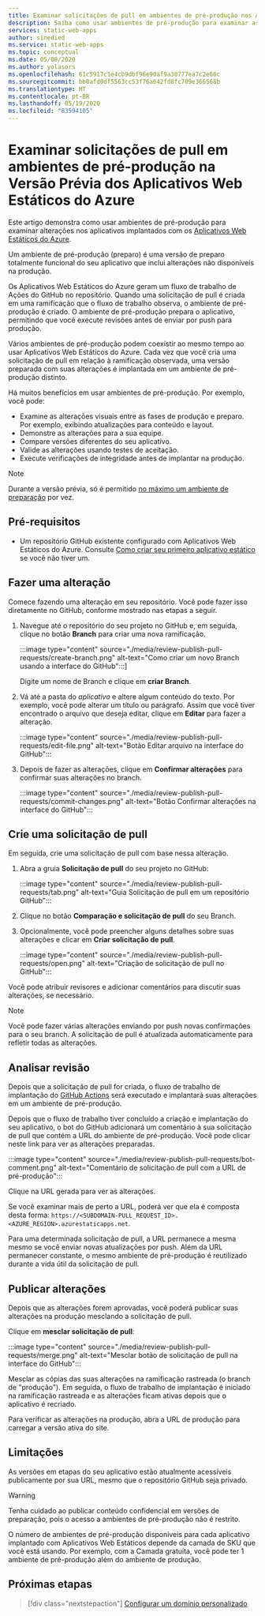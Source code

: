 ```yaml
---
title: Examinar solicitações de pull em ambientes de pré-produção nos Aplicativos Web Estáticos do Azure
description: Saiba como usar ambientes de pré-produção para examinar as alterações de solicitações de pull nos Aplicativos Web Estáticos do Azure.
services: static-web-apps
author: sinedied
ms.service: static-web-apps
ms.topic: conceptual
ms.date: 05/08/2020
ms.author: yolasors
ms.openlocfilehash: 61c5917c1e4cb9dbf96e90af9a30777ea7c2e66c
ms.sourcegitcommit: bb0afd0df5563cc53f76a642fd8fc709e366568b
ms.translationtype: HT
ms.contentlocale: pt-BR
ms.lasthandoff: 05/19/2020
ms.locfileid: "83594105"
---
```

# <a name="review-pull-requests-in-pre-production-environments-in-azure-static-web-apps-preview"></a>Examinar solicitações de pull em ambientes de pré-produção na Versão Prévia dos Aplicativos Web Estáticos do Azure

Este artigo demonstra como usar ambientes de pré-produção para examinar alterações nos aplicativos implantados com os [Aplicativos Web Estáticos do Azure](overview.md).

Um ambiente de pré-produção (preparo) é uma versão de preparo totalmente funcional do seu aplicativo que inclui alterações não disponíveis na produção.

Os Aplicativos Web Estáticos do Azure geram um fluxo de trabalho de Ações do GitHub no repositório. Quando uma solicitação de pull é criada em uma ramificação que o fluxo de trabalho observa, o ambiente de pré-produção é criado. O ambiente de pré-produção prepara o aplicativo, permitindo que você execute revisões antes de enviar por push para produção.

Vários ambientes de pré-produção podem coexistir ao mesmo tempo ao usar Aplicativos Web Estáticos do Azure. Cada vez que você cria uma solicitação de pull em relação à ramificação observada, uma versão preparada com suas alterações é implantada em um ambiente de pré-produção distinto.

Há muitos benefícios em usar ambientes de pré-produção. Por exemplo, você pode:

- Examine as alterações visuais entre as fases de produção e preparo. Por exemplo, exibindo atualizações para conteúdo e layout.
- Demonstre as alterações para a sua equipe.
- Compare versões diferentes do seu aplicativo.
- Valide as alterações usando testes de aceitação.
- Execute verificações de integridade antes de implantar na produção.

> [!NOTE]
> Durante a versão prévia, só é permitido [no máximo um ambiente de preparação](quotas.md) por vez.

## <a name="prerequisites"></a>Pré-requisitos

- Um repositório GitHub existente configurado com Aplicativos Web Estáticos do Azure. Consulte [Como criar seu primeiro aplicativo estático](getting-started.md) se você não tiver um.

## <a name="make-a-change"></a>Fazer uma alteração

Comece fazendo uma alteração em seu repositório. Você pode fazer isso diretamente no GitHub, conforme mostrado nas etapas a seguir.

1. Navegue até o repositório do seu projeto no GitHub e, em seguida, clique no botão **Branch** para criar uma nova ramificação.

    :::image type="content" source="./media/review-publish-pull-requests/create-branch.png" alt-text="Como criar um novo Branch usando a interface do GitHub":::]

    Digite um nome de Branch e clique em **criar Branch**.

1. Vá até a pasta do _aplicativo_ e altere algum conteúdo do texto. Por exemplo, você pode alterar um título ou parágrafo. Assim que você tiver encontrado o arquivo que deseja editar, clique em **Editar** para fazer a alteração.

    :::image type="content" source="./media/review-publish-pull-requests/edit-file.png" alt-text="Botão Editar arquivo na interface do GitHub":::

1. Depois de fazer as alterações, clique em **Confirmar alterações** para confirmar suas alterações no branch.

    :::image type="content" source="./media/review-publish-pull-requests/commit-changes.png" alt-text="Botão Confirmar alterações na interface do GitHub":::

## <a name="create-a-pull-request"></a>Crie uma solicitação de pull

Em seguida, crie uma solicitação de pull com base nessa alteração.

1. Abra a gruia **Solicitação de pull** do seu projeto no GitHub:

    :::image type="content" source="./media/review-publish-pull-requests/tab.png" alt-text="Guia Solicitação de pull em um repositório GitHub":::

1. Clique no botão **Comparação e solicitação de pull** do seu Branch.

1. Opcionalmente, você pode preencher alguns detalhes sobre suas alterações e clicar em **Criar solicitação de pull**.

    :::image type="content" source="./media/review-publish-pull-requests/open.png" alt-text="Criação de solicitação de pull no GitHub":::

Você pode atribuir revisores e adicionar comentários para discutir suas alterações, se necessário.

> [!NOTE]
> Você pode fazer várias alterações enviando por push novas confirmações para o seu branch. A solicitação de pull é atualizada automaticamente para refletir todas as alterações.

## <a name="review-changes"></a>Analisar revisão

Depois que a solicitação de pull for criada, o fluxo de trabalho de implantação do [GitHub Actions](https://github.com/features/actions) será executado e implantará suas alterações em um ambiente de pré-produção.

Depois que o fluxo de trabalho tiver concluído a criação e implantação do seu aplicativo, o bot do GitHub adicionará um comentário à sua solicitação de pull que contém a URL do ambiente de pré-produção. Você pode clicar neste link para ver as alterações preparadas.

:::image type="content" source="./media/review-publish-pull-requests/bot-comment.png" alt-text="Comentário de solicitação de pull com a URL de pré-produção":::

Clique na URL gerada para ver as alterações.

Se você examinar mais de perto a URL, poderá ver que ela é composta desta forma: `https://<SUBDOMAIN-PULL_REQUEST_ID>.<AZURE_REGION>.azurestaticapps.net`.

Para uma determinada solicitação de pull, a URL permanece a mesma mesmo se você enviar novas atualizações por push. Além da URL permanecer constante, o mesmo ambiente de pré-produção é reutilizado durante a vida útil da solicitação de pull.

## <a name="publish-changes"></a>Publicar alterações

Depois que as alterações forem aprovadas, você poderá publicar suas alterações na produção mesclando a solicitação de pull.

Clique em **mesclar solicitação de pull**:

:::image type="content" source="./media/review-publish-pull-requests/merge.png" alt-text="Mesclar botão de solicitação de pull na interface do GitHub":::

Mesclar as cópias das suas alterações na ramificação rastreada (o branch de "produção"). Em seguida, o fluxo de trabalho de implantação é iniciado na ramificação rastreada e as alterações ficam ativas depois que o aplicativo é recriado.

Para verificar as alterações na produção, abra a URL de produção para carregar a versão ativa do site.

## <a name="limitations"></a>Limitações

As versões em etapas do seu aplicativo estão atualmente acessíveis publicamente por sua URL, mesmo que o repositório GitHub seja privado.

> [!WARNING]
> Tenha cuidado ao publicar conteúdo confidencial em versões de preparação, pois o acesso a ambientes de pré-produção não é restrito.

O número de ambientes de pré-produção disponíveis para cada aplicativo implantado com Aplicativos Web Estáticos depende da camada de SKU que você está usando. Por exemplo, com a Camada gratuita, você pode ter 1 ambiente de pré-produção além do ambiente de produção.

## <a name="next-steps"></a>Próximas etapas

> [!div class="nextstepaction"]
> [Configurar um domínio personalizado](custom-domain.md)
